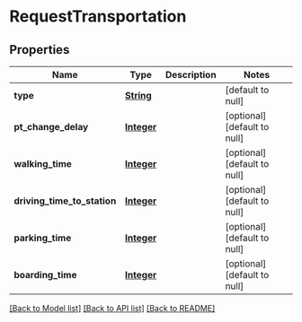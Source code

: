 # RequestTransportation
## Properties

Name | Type | Description | Notes
------------ | ------------- | ------------- | -------------
**type** | [**String**](string.md) |  | [default to null]
**pt\_change\_delay** | [**Integer**](integer.md) |  | [optional] [default to null]
**walking\_time** | [**Integer**](integer.md) |  | [optional] [default to null]
**driving\_time\_to\_station** | [**Integer**](integer.md) |  | [optional] [default to null]
**parking\_time** | [**Integer**](integer.md) |  | [optional] [default to null]
**boarding\_time** | [**Integer**](integer.md) |  | [optional] [default to null]

[[Back to Model list]](../README.md#documentation-for-models) [[Back to API list]](../README.md#documentation-for-api-endpoints) [[Back to README]](../README.md)

